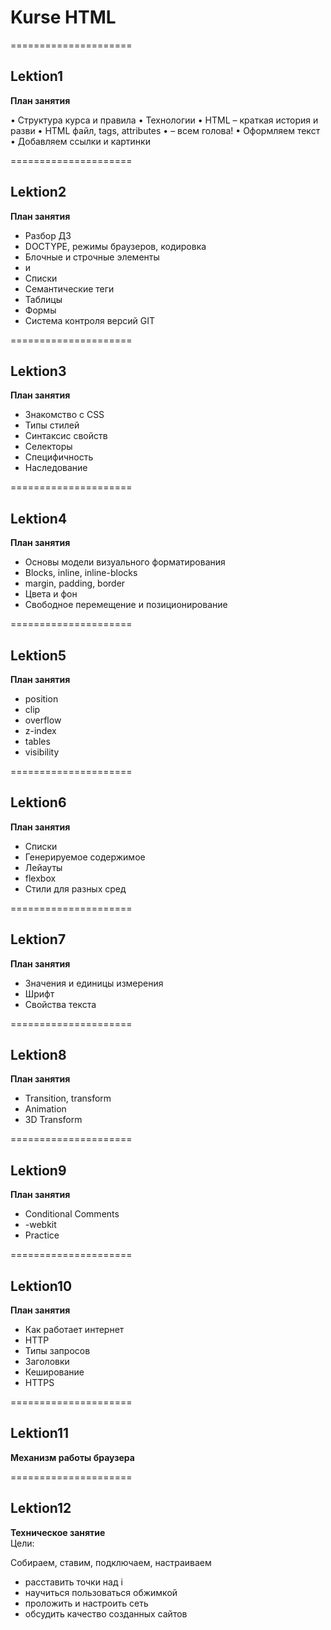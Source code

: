 # Kurse HTML

=====================
## Lektion1

**План занятия**

• Структура курса и правила
• Технологии
• HTML – краткая история и разви
• HTML файл, tags, attributes
• <head> – всем голова!
• Оформляем текст
• Добавляем ссылки и картинки

=====================
## Lektion2

**План занятия**  

* Разбор ДЗ
* DOCTYPE, режимы браузеров, кодировка
* Блочные и строчные элементы
* <div> и <span>
* Списки
* Семантические теги
* Таблицы
* Формы
* Система контроля версий GIT

=====================
## Lektion3

**План занятия**  

* Знакомство с CSS
* Типы стилей
* Синтаксис свойств
* Селекторы
* Специфичность
* Наследование


=====================
## Lektion4

**План занятия**  

* Основы модели визуального форматирования
* Blocks, inline, inline-blocks
* margin, padding, border
* Цвета и фон
* Свободное перемещение и позиционирование

=====================
## Lektion5

**План занятия**  

* position
* clip
* overflow
* z-index
* tables
* visibility

=====================
## Lektion6

**План занятия**  

* Списки
* Генерируемое содержимое
* Лейауты
* flexbox
* Стили для разных сред

=====================
## Lektion7

**План занятия**  

* Значения и единицы измерения
* Шрифт
* Свойства текста

=====================
## Lektion8

**План занятия**  

* Transition, transform
* Animation
* 3D Transform

=====================
## Lektion9

**План занятия**  

* Conditional Comments
* -webkit
* Practice

=====================
## Lektion10

**План занятия**  

* Как работает интернет
* HTTP
* Типы запросов
* Заголовки
* Кеширование
* HTTPS

=====================
## Lektion11

**Механизм работы браузера**

=====================
## Lektion12


**Техническое занятие**  
Цели:

Собираем, ставим, подключаем, настраиваем  

- расставить точки над і
- научиться пользоваться обжимкой
- проложить и настроить сеть
- обсудить качество созданных сайтов
